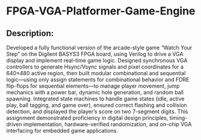 # FPGA-VGA-Platformer-Game-Engine

## Description:
Developed a fully functional version of the arcade-style game “Watch Your Step” on the Digilent BASYS3 FPGA board, using Verilog to drive a VGA display and implement real-time game logic. Designed synchronous VGA controllers to generate Hsync/Vsync signals and pixel coordinates for a 640×480 active region, then built modular combinational and sequential logic—using only assign statements for combinational behavior and FDRE flip-flops for sequential elements—to manage player movement, jump mechanics with a power bar, dynamic hole generation, and random ball spawning. Integrated state machines to handle game states (idle, active play, ball tagging, and game over), ensured correct flashing and collision detection, and displayed the player’s score on two 7-segment digits. This assignment demonstrated proficiency in digital design principles, timing-driven implementation, hardware-verified randomization, and on-chip VGA interfacing for embedded game applications.
